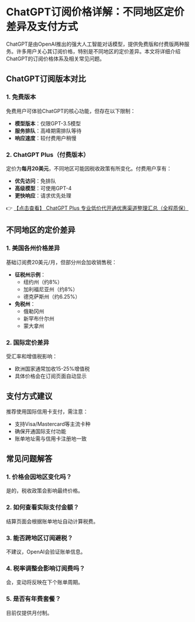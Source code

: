 # ChatGPT订阅价格详解：不同地区定价差异及支付方式

ChatGPT是由OpenAI推出的强大人工智能对话模型，提供免费版和付费版两种服务。许多用户关心其订阅价格，特别是不同地区的定价差异。本文将详细介绍ChatGPT的订阅价格体系及相关常见问题。

## ChatGPT订阅版本对比

### 1. 免费版本
免费用户可体验ChatGPT的核心功能，但存在以下限制：
- **模型版本**：仅限GPT-3.5模型
- **服务排队**：高峰期需排队等待
- **响应速度**：较付费用户稍慢

### 2. ChatGPT Plus（付费版本）
定价为**每月20美元**，不同地区可能因税收政策有所变化。付费用户享有：
- **优先访问**：免排队
- **高级模型**：可使用GPT-4
- **更快响应**：请求优先处理

👉 [【点击查看】 ChatGPT Plus 专业低价代开通优惠渠道整理汇总（全程质保）](https://bit.ly/DaiKai)

## 不同地区的定价差异

### 1. 美国各州价格差异
基础订阅费20美元/月，但部分州会加收销售税：
- **征税州示例**：
  - 纽约州（约8%）
  - 加利福尼亚州（约8%）
  - 德克萨斯州（约6.25%）
- **免税州**：
  - 俄勒冈州
  - 新罕布什尔州
  - 蒙大拿州

### 2. 国际定价差异
受汇率和增值税影响：
- 欧洲国家通常加收15-25%增值税
- 具体价格会在订阅页面自动显示

## 支付方式建议

推荐使用国际信用卡支付，需注意：
- 支持Visa/Mastercard等主流卡种
- 确保开通国际支付功能
- 账单地址需与信用卡注册地一致

## 常见问题解答

### 1. 价格会因地区变化吗？
是的，税收政策会影响最终价格。

### 2. 如何查看实际支付金额？
结算页面会根据账单地址自动计算税费。

### 3. 能否跨地区订阅避税？
不建议，OpenAI会验证账单信息。

### 4. 税率调整会影响订阅费吗？
会，变动将反映在下个账单周期。

### 5. 是否有年费套餐？
目前仅提供月付制。